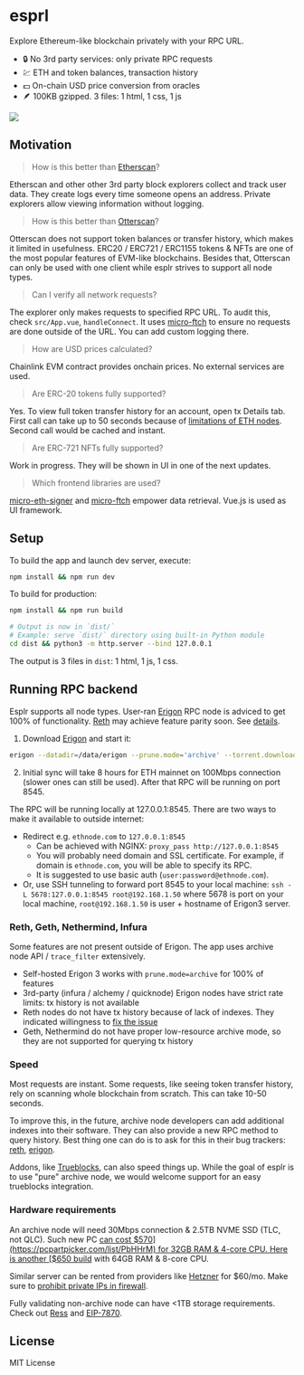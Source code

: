 # esprl

Explore Ethereum-like blockchain privately with your RPC URL.

- 🔒 No 3rd party services: only private RPC requests
- 💹 ETH and token balances, transaction history
- 💵 On-chain USD price conversion from oracles
- 🪶 100KB gzipped. 3 files: 1 html, 1 css, 1 js

![](https://github.com/user-attachments/assets/61bbfb4c-858c-4fee-8a25-ebb3871b8f70)

## Motivation

> How is this better than [Etherscan](https://etherscan.io)?

Etherscan and other other 3rd party block explorers collect and track user data. They create logs every time someone opens an address. Private explorers allow viewing information without logging.

> How is this better than [Otterscan](https://github.com/otterscan/otterscan)?

Otterscan does not support token balances or transfer history, which makes it limited in usefulness. ERC20 / ERC721 / ERC1155 tokens & NFTs are one of the most popular features of EVM-like blockchains. Besides that, Otterscan can only be used with one client while esplr strives to support all node types.

> Can I verify all network requests?

The explorer only makes requests to specified RPC URL. To audit this, check `src/App.vue`,
`handleConnect`. It uses [micro-ftch](https://github.com/paulmillr/micro-ftch) to
ensure no requests are done outside of the URL. You can add custom logging there.

> How are USD prices calculated?

Chainlink EVM contract provides onchain prices. No external services are used.

> Are ERC-20 tokens fully supported?

Yes. To view full token transfer history for an account, open tx Details tab.
First call can take up to 50 seconds because of [limitations of ETH nodes](#speed).
Second call would be cached and instant.

> Are ERC-721 NFTs fully supported?

Work in progress. They will be shown in UI in one of the next updates.

> Which frontend libraries are used?

[micro-eth-signer](https://github.com/paulmillr/micro-eth-signer) and
[micro-ftch](https://github.com/paulmillr/micro-ftch) empower data retrieval.
Vue.js is used as UI framework.

## Setup

To build the app and launch dev server, execute:

```sh
npm install && npm run dev
```

To build for production:

```sh
npm install && npm run build

# Output is now in `dist/`
# Example: serve `dist/` directory using built-in Python module
cd dist && python3 -m http.server --bind 127.0.0.1
```

The output is 3 files in `dist`: 1 html, 1 js, 1 css.

## Running RPC backend

Esplr supports all node types.
User-ran [Erigon](https://github.com/erigontech/erigon) RPC node is adviced to get 100% of functionality.
[Reth](https://github.com/paradigmxyz/reth) may achieve feature parity soon. See [details](#reth-geth-nethermind-infura).

1. Download [Erigon](https://github.com/erigontech/erigon/releases) and start it:

```sh
erigon --datadir=/data/erigon --prune.mode='archive' --torrent.download.rate="100mb" --http --http.api=eth,erigon,web3,net,debug,trace,txpool,ots --ws --http.corsdomain='*'
```

2. Initial sync will take 8 hours for ETH mainnet on 100Mbps connection (slower ones can still be used). After that RPC will be running on port 8545.

The RPC will be running locally at 127.0.0.1:8545. There are two ways to make it available to outside internet:

* Redirect e.g. `ethnode.com` to `127.0.0.1:8545`
    - Can be achieved with NGINX: `proxy_pass http://127.0.0.1:8545`
    - You will probably need domain and SSL certificate. For example, if domain is `ethnode.com`, you will be able to specify its RPC.
    - It is suggested to use basic auth (`user:password@ethnode.com`).
* Or, use SSH tunneling to forward port 8545 to your local machine:
   `ssh -L 5678:127.0.0.1:8545 root@192.168.1.50` where 5678 is port on your local machine,
   `root@192.168.1.50` is user + hostname of Erigon3 server.

### Reth, Geth, Nethermind, Infura

Some features are not present outside of Erigon. The app uses archive node API / `trace_filter` extensively.

- Self-hosted Erigon 3 works with `prune.mode=archive` for 100% of features
- 3rd-party (infura / alchemy / quicknode) Erigon nodes have strict rate limits: tx history is not available
- Reth nodes do not have tx history because of lack of indexes. They indicated
  willingness to [fix the issue](https://github.com/paradigmxyz/reth/issues/4799)
- Geth, Nethermind do not have proper low-resource archive mode, so they are not supported for querying tx history

### Speed

Most requests are instant. Some requests, like seeing token transfer history, rely on
scanning whole blockchain from scratch. This can take 10-50 seconds.

To improve this, in the future, archive node developers can add
additional indexes into their software. They can also provide a new RPC method
to query history. Best thing one can do is to ask for this in their bug trackers:
[reth](https://github.com/paradigmxyz/reth/issues/4799), [erigon](https://github.com/erigontech/erigon/issues).

Addons, like [Trueblocks](https://trueblocks.io), can also speed things up.
While the goal of esplr is to use "pure" archive node, we would welcome support for
an easy trueblocks integration.

### Hardware requirements

An archive node will need 30Mbps connection & 2.5TB NVME SSD (TLC, not QLC).
Such new PC [can cost $570](https://pcpartpicker.com/list/PbHHrM) for 32GB RAM & 4-core CPU.
Here is another [$650 build](https://pcpartpicker.com/list/zKthBq) with 64GB RAM & 8-core CPU.

Similar server can be rented from providers like [Hetzner](https://www.hetzner.com) for $60/mo.
Make sure to [prohibit private IPs in firewall](https://ethereum.stackexchange.com/questions/6386/how-to-prevent-being-blacklisted-for-running-an-ethereum-client/13068).

Fully validating non-archive node can have <1TB storage requirements. Check out [Ress](https://www.paradigm.xyz/2025/03/stateless-reth-nodes) and [EIP-7870](https://eips.ethereum.org/EIPS/eip-7870).

## License

MIT License
